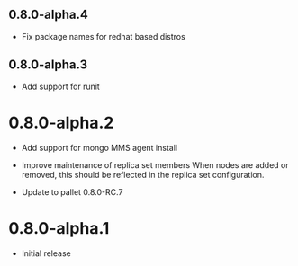 ## 0.8.0-alpha.4

- Fix package names for redhat based distros

## 0.8.0-alpha.3

- Add support for runit

# 0.8.0-alpha.2

- Add support for mongo MMS agent install

- Improve maintenance of replica set members
  When nodes are added or removed, this should be reflected in the replica
  set configuration.

- Update to pallet 0.8.0-RC.7

# 0.8.0-alpha.1

- Initial release
